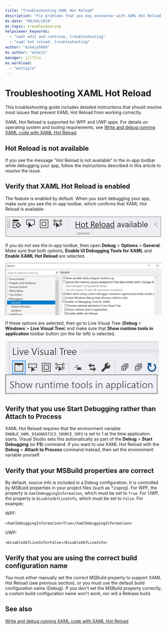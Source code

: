 ```yaml
---
title: "Troubleshooting XAML Hot Reload"
description: "Fix problems that you may encounter with XAML Hot Reload."
ms.date: "09/04/2019"
ms.topic: troubleshooting
helpviewer_keywords:
  - "xaml edit and continue, troubleshooting"
  - "xaml hot reload, troubleshooting"
author: "mikejo5000"
ms.author: "mikejo"
manager: jillfra
ms.workload:
  - "multiple"
---
```

# Troubleshooting XAML Hot Reload

This troubleshooting guide includes detailed instructions that should resolve most issues that prevent XAML Hot Reload from working correctly.

XAML Hot Reload is supported for WPF and UWP apps. For details on operating system and tooling requirements, see [Write and debug running XAML code with XAML Hot Reload](xaml-hot-reload.md).

## Hot Reload is not available

If you see the message "Hot Reload is not available" in the in-app toolbar while debugging your app, follow the instructions described in this article to resolve the issue.

## Verify that XAML Hot Reload is enabled

The feature is enabled by default. When you start debugging your app, make sure you see the in-app toolbar, which confirms that XAML Hot Reload is available:

![XAML Hot Reload available](../debugger/media/xaml-hot-reload-available.png)

If you do not see the in-app toolbar, then open **Debug** > **Options** > **General**. Make sure that both options, **Enable UI Debugging Tools for XAML** and **Enable XAML Hot Reload** are selected.

![Enable XAML Hot Reload](../debugger/media/xaml-hot-reload-enable.png)

If these options are selected, then go to Live Visual Tree (**Debug** > **Windows** > **Live Visual Tree**) and make sure that **Show runtime tools in application** toolbar button (on the far left) is selected.

![Enable XAML Hot Reload](../debugger/media/xaml-hot-reload-show-runtime-tools.png)

## Verify that you use Start Debugging rather than Attach to Process

XAML Hot Reload requires that the environment variable `ENABLE_XAML_DIAGNOSTICS_SOURCE_INFO` is set to 1 at the time application starts. Visual Studio sets this automatically as part of the **Debug** > **Start Debugging** (or **F5**) command. If you want to use XAML Hot Reload with the **Debug** > **Attach to Process** command instead, then set the environment variable yourself.

## Verify that your MSBuild properties are correct

By default, source info is included in a Debug configuration. It is controlled by MSBuild properties in your project files (such as *.csproj). For WPF, the property is `XamlDebuggingInformation`, which must be set to `True`. For UWP, the property is `DisableXbfLineInfo`, which must be set to `False`. For example:

WPF:

`<XamlDebuggingInformation>True</XamlDebuggingInformation>` 

UWP:

`<DisableXbfLineInfo>False</DisableXbfLineInfo>`

## Verify that you are using the correct build configuration name

You must either manually set the correct MSBuild property to support XAML Hot Reload (see previous section), or you must use the default build configuration name (Debug). If you don't set the MSBuild property correctly, a custom build configuration name won't work, nor will a Release build.

## See also

[Write and debug running XAML code with XAML Hot Reload](xaml-hot-reload.md)
